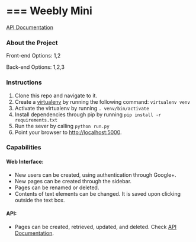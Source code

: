===
Weebly Mini
===

[API Documentation](https://github.com/shivamthapar/weebly-mini/blob/master/app/api/README.md)

### About the Project
Front-end Options: 1,2

Back-end Options: 1,2,3

### Instructions
1. Clone this repo and navigate to it.
2. Create a [virtualenv](http://virtualenv.readthedocs.org/en/latest/) by running the following command: `virtualenv venv`
3. Activate the virtualenv by running `. venv/bin/activate`
4. Install dependencies through pip by running `pip install -r requirements.txt`
5. Run the sever by calling `python run.py`
7. Point your browser to [http://localhost:5000](http://localhost:5000).

### Capabilities
#### Web Interface:
- New users can be created, using authentication through Google+.
- New pages can be created through the sidebar.
- Pages can be renamed or deleted.
- Contents of text elements can be changed. It is saved upon clicking outside the text box.

#### API:
- Pages can be created, retrieved, updated, and deleted. Check [API Documentation](https://github.com/shivamthapar/weebly-mini/blob/master/app/api/README.md).

